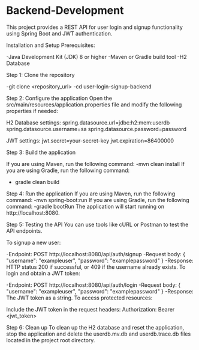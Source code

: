 # Backend-Development
This project provides a REST API for user login and signup functionality using Spring Boot and JWT authentication.

Installation and Setup
Prerequisites:

-Java Development Kit (JDK) 8 or higher
-Maven or Gradle build tool
-H2 Database

Step 1: Clone the repository 

-git clone <repository_url>
-cd user-login-signup-backend

Step 2: Configure the application
Open the src/main/resources/application.properties file and modify the following properties if needed:

H2 Database settings:
spring.datasource.url=jdbc:h2:mem:userdb
spring.datasource.username=sa
spring.datasource.password=password

JWT settings:
jwt.secret=your-secret-key
jwt.expiration=86400000

Step 3: Build the application

If you are using Maven, run the following command:
-mvn clean install
If you are using Gradle, run the following command:
- gradle clean build
  
Step 4: Run the application
If you are using Maven, run the following command:
-mvn spring-boot:run
If you are using Gradle, run the following command:
-gradle bootRun
The application will start running on http://localhost:8080.

Step 5: Testing the API
You can use tools like cURL or Postman to test the API endpoints.

To signup a new user:

-Endpoint: POST http://localhost:8080/api/auth/signup
-Request body:
{
  "username": "exampleuser",
  "password": "examplepassword"
}
-Response: HTTP status 200 if successful, or 409 if the username already exists.
To login and obtain a JWT token:

-Endpoint: POST http://localhost:8080/api/auth/login
-Request body:
{
  "username": "exampleuser",
  "password": "examplepassword"
}
-Response: The JWT token as a string.
To access protected resources:

Include the JWT token in the request headers:
Authorization: Bearer <jwt_token>

Step 6: Clean up
To clean up the H2 database and reset the application, stop the application and delete the userdb.mv.db and userdb.trace.db files located in the project root directory.
